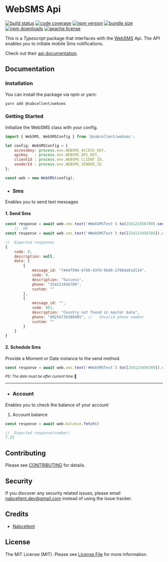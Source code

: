 # WebSMS Api

[![build status][build-badge]][build]
[![code coverage][coverage-badge]][coverage]
[![npm version][version-badge]][package]
[![bundle size][minzip-badge]][bundlephobia]
[![npm downloads][downloads-badge]][npmtrends]
[![apache license][license-badge]][license]

[build-badge]: https://img.shields.io/github/actions/workflow/status/nabcellent/websms/test.yml?branch=main&logo=github&style=flat-square
[build]: https://github.com/nabcellent/websms/actions?query=workflow%3Avalidate
[coverage-badge]: https://img.shields.io/codecov/c/github/nabcellent/websms.svg?style=flat-square
[coverage]: https://codecov.io/gh/nabcellent/websms/
[version-badge]: https://img.shields.io/npm/v/@nabcellent/websms.svg?style=flat-square
[package]: https://www.npmjs.com/package/@nabcellent/websms
[minzip-badge]: https://img.shields.io/bundlephobia/minzip/@nabcellent/websms.svg?style=flat-square
[bundlephobia]: https://bundlephobia.com/result?p=@nabcellent/websms
[downloads-badge]: https://img.shields.io/npm/dm/@nabcellent/websms.svg?style=flat-square
[npmtrends]: https://www.npmtrends.com/nabcellent/websms
[license-badge]: https://img.shields.io/npm/l/@nabcellent/websms.svg?style=flat-square
[license]: https://github.com/nabcellent/websms/blob/main/LICENSE

This is a <i>Typescript</i> package that interfaces with the [WebSMS](https://websms.co.ke/) Api.
The API enables you to initiate mobile Sms notifications.

Check out their [api documentation](https://www.docs.onfonmedia.co.ke/).

## Documentation

### Installation

You can install the package via npm or yarn:
```bash
yarn add @nabcellent/websms
```
### Getting Started
Initialize the WebSMS class with your config.
```js
import { WebSMS, WebSMSConfig } from '@nabcellent/websms';

let config: WebSMSConfig = {
    accessKey: process.env.WEBSMS_ACCESS_KEY,
    apiKey   : process.env.WEBSMS_API_KEY,
    clientId : process.env.WEBSMS_CLIENT_ID,
    senderId : process.env.WEBSMS_SENDER_ID
};

const web = new WebSMS(config);
```

- ### Sms
Enables you to send text messages

#### 1. Send Sms
```js
const response = await web.sms.text('#WebSMSTest').to(254123456789).send()
    //  OR
const response = await web.sms.text('#WebSMSTest').to([254123456789]).send()

//  Expected responses
{
    code: 0,
    description: null,
    data: [
        {
            message_id: "7444f504-6760-43fd-9b40-2708da61d114",
            code: 0,
            description: "Success",
            phone: "254123456789",
            custom: ""
        },
        {
            message_id: "",
            code: 801,
            description: "Country not found in master data",
            phone: "89254736388405", //   Invalid phone number
            custom: ""
        }
    ]
}
```

#### 2. Schedule Sms
Provide a Moment or Date instance to the send method.
```js
const response = await web.sms.text('#WebSMSTest').to([254123456789]).send(moment().add(1, 'm'))
```
<small><i>PS: The date must be after current time.</i>🌚</small>

---

- ### Account
Enables you to check the balance of your account

1. Account balance
```js
const response = await web.balance.fetch()

//  Expected response(number)
7.33
```
## Contributing

Please see [CONTRIBUTING](CONTRIBUTING.md) for details.

## Security

If you discover any security related issues, please email [nabcellent.dev@gmail.com](mailto:nabcellent.dev@gmail.com) instead of using the issue tracker.

## Credits

- [Nabcellent](https://github.com/Nabcellent)

[comment]: <> (- [All Contributors]&#40;../../contributors&#41;)

## License

The MIT License (MIT). Please see [License File](LICENSE.md) for more information.